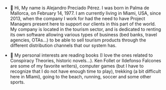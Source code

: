 - 👋 Hi, My name is Alejandro Preciado Pérez. I was born in Palma de Mallorca, on February 14, 1977. I am currently living in Miami, USA, since 2013, 
when the company I work for had the need to have Project Managers present here to support our clients in this part of the world. My company is located in 
the tourism sector, and is dedicated to renting its own software allowing various types of business (bed banks, travel agencies, OTAs...) to be able to sell 
tourism products through the different distribution channels that our system has.

- 👀 My personal interests are reading books (I love the ones related to Conspiracy Theories, historic novels...). Ken Follet or Ildefonso Falcones are 
some of my favorite writers), computer games (but I have to recognize that I do not have enough time to play), trekking (a bit difficult here in MIami), 
going to the beach, running, soccer and some other sports.

